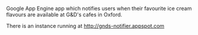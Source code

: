 Google App Engine app which notifies users when their favourite ice cream flavours are available at G&D's cafes in Oxford.

There is an instance running at http://gnds-notifier.appspot.com
